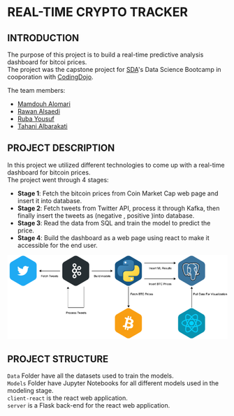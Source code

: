 # REAL-TIME CRYPTO TRACKER

## INTRODUCTION
The purpose of this project is to build a real-time predictive analysis dashboard for bitcoi prices.<br/>
The project was the capstone project for [SDA](https://sda.edu.sa/)'s Data Science Bootcamp in cooporation with [CodingDojo](https://www.codingdojo.com/).

The team members:
- [Mamdouh Alomari](https://github.com/MamdouhAlomari)
- [Rawan Alsaedi](https://github.com/RawanAlsaedi)
- [Ruba Yousuf](https://github.com/RubaYousuf)
- [Tahani Albarakati](https://github.com/Tahani-Albarakati)

## PROJECT DESCRIPTION
In this project we utilized different technologies to come up with a real-time dashboard for bitcoin prices.<br/>
The project went through 4 stages:
- **Stage 1**: Fetch the bitcoin prices from Coin Market Cap web page and insert  it into database.
- **Stage 2**: Fetch tweets from Twitter API, process it through Kafka, then finally insert the tweets as (negative , positive )into database. 
- **Stage 3**: Read the data from SQL and train the model to predict the price.
- **Stage 4**: Build the dashboard as a web page using react to make it accessible for the end user.

![arcitecture!](/images/Arcitecture.png)

## PROJECT STRUCTURE
`Data` Folder have all the datasets used to train the models.<br/>
`Models` Folder have Jupyter Notebooks for all different models used in the modeling stage.<br/>
`client-react` is the react web application.<br/>
`server` is a Flask back-end for the react web application.<br/>
